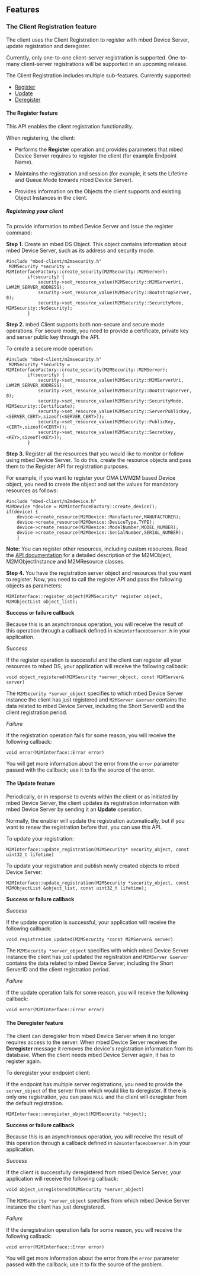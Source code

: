## Features

### The Client Registration feature

The client uses the Client Registration to register with mbed Device Server, update registration and deregister.

Currently, only one-to-one client-server registration is supported. One-to-many client-server registrations will be supported in an upcoming release.

The Client Registration includes multiple sub-features. Currently supported:

- [Register](#the-register-feature)
- [Update](#the-update-feature)
- [Deregister](#the-deregister-feature)

#### The Register feature

This API enables the client registration functionality.

When registering, the client:

* Performs the **Register** operation and provides parameters that mbed Device Server requires to register the client (for example Endpoint Name).

* Maintains the registration and session (for example, it sets the Lifetime and Queue Mode towards mbed Device Server).

* Provides information on the Objects the client supports and existing Object Instances in the client.

##### Registering your client

To provide information to mbed Device Server and issue the register command:

**Step 1.** Create an mbed DS Object. This object contains information about mbed Device Server, such as its address and security mode.

```
#include "mbed-client/m2msecurity.h"
 M2MSecurity *security = M2MInterfaceFactory::create_security(M2MSecurity::M2MServer);
        if(security) {
            security->set_resource_value(M2MSecurity::M2MServerUri, LWM2M_SERVER_ADDRESS);
            security->set_resource_value(M2MSecurity::BootstrapServer, 0);
            security->set_resource_value(M2MSecurity::SecurityMode, M2MSecurity::NoSecurity);
        }
```

**Step 2.** mbed Client supports both non-secure and secure mode operations. For secure mode, you need to provide a certificate, private key and server public key through the API.

To create a secure mode operation:

```
#include "mbed-client/m2msecurity.h"
 M2MSecurity *security = M2MInterfaceFactory::create_security(M2MSecurity::M2MServer);
        if(security) {
            security->set_resource_value(M2MSecurity::M2MServerUri, LWM2M_SERVER_ADDRESS);
            security->set_resource_value(M2MSecurity::BootstrapServer, 0);
            security->set_resource_value(M2MSecurity::SecurityMode, M2MSecurity::Certificate);
            security->set_resource_value(M2MSecurity::ServerPublicKey,<SERVER_CERT>,sizeof(<SERVER_CERT>));
            security->set_resource_value(M2MSecurity::PublicKey,<CERT>,sizeof(<CERT>));
            security->set_resource_value(M2MSecurity::Secretkey,<KEY>,sizeof(<KEY>));   
        }
```

**Step 3.** Register all the resources that you would like to monitor or follow using mbed Device Server. To do this, create the resource objects and pass them to the Register API for registration purposes.

For example, if you want to register your OMA LWM2M based Device object, you need to create the object and set the values for mandatory resources as follows:

```
#include "mbed-client/m2mdevice.h"
M2MDevice *device = M2MInterfaceFactory::create_device();
if(device) {
    device->create_resource(M2MDevice::Manufacturer,MANUFACTURER);
	device->create_resource(M2MDevice::DeviceType,TYPE);
	device->create_resource(M2MDevice::ModelNumber,MODEL_NUMBER);
	device->create_resource(M2MDevice::SerialNumber,SERIAL_NUMBER);
    }
```

<span class="notes">**Note:** You can register other resources, including custom resources. Read the [API documentation](../mbed-client/index.html) for a detailed description of the M2MObject, M2MObjectInstance and M2MResource classes.</span>

**Step 4.** You have the registration server object and resources that you want to register. Now, you need to call the register API and pass the following objects as parameters:

```
M2MInterface::register_object(M2MSecurity* register_object, M2MObjectList object_list);
```

**Success or failure callback**

Because this is an asynchronous operation, you will receive the result of this operation through a callback defined in `m2minterfaceobserver.h` in your application.

_Success_

If the register operation is successful and the client can register all your resources to mbed DS, your application will receive the following callback:

```
void object_registered(M2MSecurity *server_object, const M2MServer& server)
```

The `M2MSecurity *server_object` specifies to which mbed Device Server instance the client has just registered and `M2MServer &server` contains the data related to mbed Device Server, including the Short ServerID and the client registration period.

_Failure_

If the registration operation fails for some reason, you will receive the following callback:

```
void error(M2MInterface::Error error)
```

You will get more information about the error from the `error` parameter passed with the callback; use it to fix the source of the error.

#### The Update feature

Periodically, or in response to events within the client or as initiated by mbed Device Server, the client updates its registration information with mbed Device Server by sending it an **Update** operation.

Normally, the enabler will update the registration automatically, but if you want to renew the registration before that, you can use this API.

To update your registration:

```
M2MInterface::update_registration(M2MSecurity* security_object, const uint32_t lifetime)
```

To update your registration and publish newly created objects to mbed Device Server:

```
M2MInterface::update_registration(M2MSecurity *security_object, const M2MObjectList &object_list, const uint32_t lifetime);
```

**Success or failure callback**

_Success_

If the update operation is successful, your application will receive the following callback:

```
void registration_updated(M2MSecurity *const M2MServer& server)
```

The `M2MSecurity *server_object` specifies with which mbed Device Server instance the client has just updated the registration and `M2MServer &server` contains the data related to mbed Device Server, including the Short ServerID and the client registration period.

_Failure_

If the update operation fails for some reason, you will receive the following callback:

```
void error(M2MInterface::Error error)
```

#### The Deregister feature

The client can deregister from mbed Device Server when it no longer requires access to the server. When mbed Device Server receives the **Deregister** message it removes the device's registration information from its database. When the client needs mbed Device Server again, it has to register again.

To deregister your endpoint client:

If the endpoint has multiple server registrations, you need to provide the `server_object` of the server from which would like to deregister. If there is only one registration, you can pass `NULL` and the client will deregister from the default registration.

```
M2MInterface::unregister_object(M2MSecurity *object);
```

**Success or failure callback**

Because this is an asynchronous operation, you will receive the result of this operation through a callback defined in `m2minterfaceobserver.h` in your application.

_Success_

If the client is successfully deregistered from mbed Device Server, your application will receive the following callback:

```
void object_unregistered(M2MSecurity *server_object)
```

The `M2MSecurity *server_object` specifies from which mbed Device Server instance the client has just deregistered.

_Failure_

If the deregistration operation fails for some reason, you will receive the following callback:

```
void error(M2MInterface::Error error)
```

You will get more information about the error from the `error` parameter passed with the callback; use it to fix the source of the problem.
